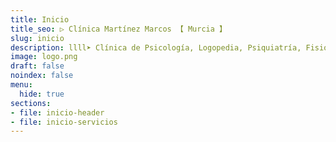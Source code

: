 ```yaml
---
title: Inicio
title_seo: ▷ Clínica Martínez Marcos 【 Murcia 】
slug: inicio
description: llll➤ Clínica de Psicología, Logopedia, Psiquiatría, Fisioterapia y Osteopatía en Murcia ✅ Tu salud en las mejores manos.
image: logo.png
draft: false
noindex: false
menu:
  hide: true
sections:
- file: inicio-header
- file: inicio-servicios
---
```

